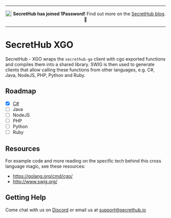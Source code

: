 <hr/>
<p align="center">
  <sub><img src="https://1password.com/img/logo-v1.svg" alt="1Password" width="20" /></sub> <b>SecretHub has joined 1Password!</b> Find out more on the <a href="https://secrethub.io/blog/secrethub-joins-1password/">SecretHub blog</a>. 🎉
</p>
<hr/>

# SecretHub XGO

SecretHub - XGO wraps the `secrethub-go` client with cgo exported functions and compiles them into a shared library.
SWIG is then used to generate clients that allow calling these functions from other languages, e.g. C#, Java, NodeJS, PHP, Python and Ruby.

## Roadmap

- [x] [C#](https://github.com/secrethub/secrethub-dotnet)
- [ ] Java
- [ ] NodeJS
- [ ] PHP
- [ ] Python
- [ ] Ruby

## Resources

For example code and more reading on the specific tech behind this cross language magic, see these resources:

- https://golang.org/cmd/cgo/
- http://www.swig.org/

## Getting Help

Come chat with us on [Discord](https://discord.gg/EQcE87s) or email us at [support@secrethub.io](mailto:support@secrethub.io)
